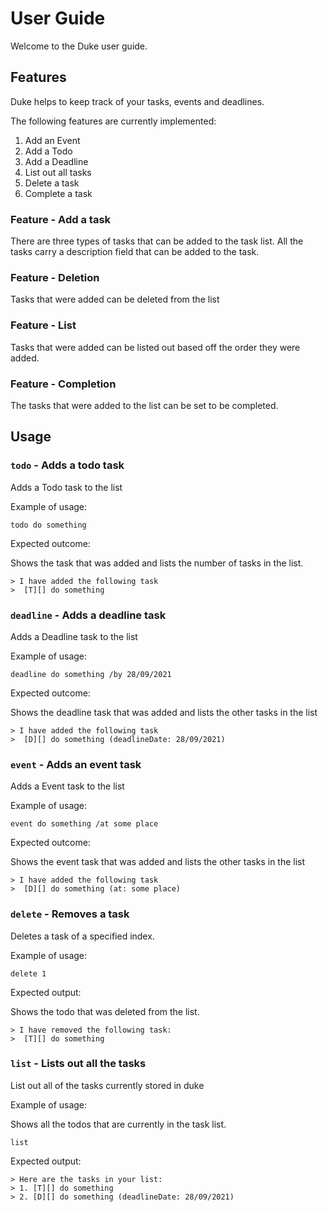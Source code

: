# User Guide
Welcome to the Duke user guide.

## Features
Duke helps to keep track of your tasks, events and deadlines.

The following features are currently implemented:
1.  Add an Event
2.  Add a Todo
3.  Add a Deadline
4.  List out all tasks
5.  Delete a task
6.  Complete a task

### Feature - Add a task 

There are three types of tasks that can be added to the task list.
All the tasks carry a description field that can be added to the task.

### Feature - Deletion

Tasks that were added can be deleted from the list

### Feature - List

Tasks that were added can be listed out based off the order they were added.

### Feature - Completion

The tasks that were added to the list can be set to be completed.

## Usage

### `todo` - Adds a todo task

Adds a Todo task to the list

Example of usage: 

`todo do something`

Expected outcome:

Shows the task that was added and lists the number of tasks in the list.

```text
> I have added the following task
>  [T][] do something
```

### `deadline` - Adds a deadline task

Adds a Deadline task to the list

Example of usage:

`deadline do something /by 28/09/2021`

Expected outcome:

Shows the deadline task that was added and lists the other tasks in the list

```text
> I have added the following task
>  [D][] do something (deadlineDate: 28/09/2021)
```



### `event` - Adds an event task 

Adds a Event task to the list

Example of usage:

`event do something /at some place`

Expected outcome:

Shows the event task that was added and lists the other tasks in the list

```text
> I have added the following task
>  [D][] do something (at: some place)
```

### `delete` - Removes a task

Deletes a task of a specified index.

Example of usage:

`delete 1`

Expected output:

Shows the todo that was deleted from the list.

```text
> I have removed the following task:
>  [T][] do something
```

### `list` - Lists out all the tasks

List out all of the tasks currently stored in duke

Example of usage:

Shows all the todos that are currently in the task list.

`list`

Expected output:
```text
> Here are the tasks in your list:
> 1. [T][] do something
> 2. [D][] do something (deadlineDate: 28/09/2021)
```